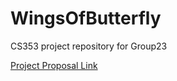 # WingsOfButterfly
CS353 project repository for Group23

[Project Proposal Link](https://docs.google.com/document/d/1ygdD998sj43q5DHz8NF2iU7jsP6CdSqfIfAfKgT_pcI/edit?usp=sharing)
